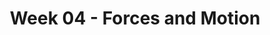 ---
title: Week 04 - Forces and Motion
contents:
  - date: 2024-02-04
    items:
      - type: lecture
        topics:
          - The Serret-Frenet Triad
          - Components of acceleration explained
      - type: problem_set
        title: Set 07 - Serret Frenet Basis
        description: The Serret-Frenet Triad (Kinematics and kinetics)
        link: "https://drive.google.com/file/d/1fMLRTfZoZhxuJ0r2ytfXeKpjrPOrvM-M/view?usp=sharing"
      - type: reading
        title: See the animations in the Wikipedia page of the Serret-Frenet basis
        description: reading
        link: "https://en.wikipedia.org/wiki/Frenet–Serret_formulas"

  - date: 2024-02-06
    items:
      - type: lecture
        topics:
          - Quiz Sets 1-7
          - Relative motion between translating rigid bodies
      - type: problem_set
        title: Set 08 - Relative motion & Corotational Bases
        description: Relative motion between translating rigid bodies
        link: "https://drive.google.com/file/d/1fMwDe103wkkm3KwCcHKJP1txolFj90jO/view?usp=sharing"
      - type: homework
        title: HW04
        link: "https://drive.google.com/file/d/1fNloK0f5tM6yl33Wem3MbWB8gFHk-DO8/view?usp=sharing"
        due_date: 2024-02-13
--- 
